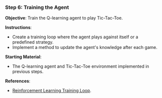 
### Step 6: Training the Agent

**Objective**: Train the Q-learning agent to play Tic-Tac-Toe.

**Instructions**:
- Create a training loop where the agent plays against itself or a predefined strategy.
- Implement a method to update the agent's knowledge after each game.

**Starting Material**:
- The Q-learning agent and Tic-Tac-Toe environment implemented in previous steps.

**References**:
- [Reinforcement Learning Training Loop](https://towardsdatascience.com/simple-reinforcement-learning-q-learning-fcddc4b6fe56).
